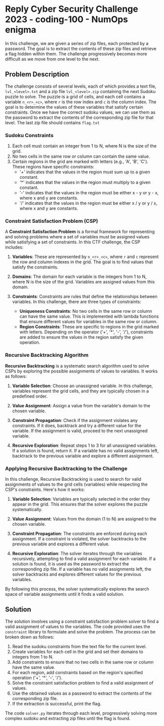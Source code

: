 # Reply Cyber Security Challenge 2023 - coding-100 - NumOps enigma

In this challenge, we are given a series of zip files, each protected by a password. The goal is to extract the contents of these zip files and retrieve a flag hidden within them. The challenge progressively becomes more difficult as we move from one level to the next.

## Problem Description

The challenge consists of several levels, each of which provides a text file, `lvl_<level>.txt` and a zip file `lvl_<level>.zip` containing the next Sudoku puzzle to solve. The puzzle is a grid of cells, and each cell contains a variable `n_<r>_<c>`, where `r` is the row index and `c` is the column index. The goal is to determine the values of these variables that satisfy certain constraints. Once we have the correct sudoku values, we can use them as the password to extract the contents of the corresponding zip file for that level. The last zip file should contains `flag.txt`

### Sudoku Constraints

1. Each cell must contain an integer from 1 to N, where N is the size of the grid.
2. No two cells in the same row or column can contain the same value.
3. Certain regions in the grid are marked with letters (e.g., 'A', 'B', 'C'). These regions have specific constraints:
   - '+' indicates that the values in the region must sum up to a given constant.
   - '*' indicates that the values in the region must multiply to a given constant.
   - '-' indicates that the values in the region must be either x - y or y - x, where x and y are constants.
   - '/' indicates that the values in the region must be either x / y or y / x, where x and y are constants.



### Constraint Satisfaction Problem (CSP)

A **Constraint Satisfaction Problem** is a formal framework for representing and solving problems where a set of variables must be assigned values while satisfying a set of constraints. In this CTF challenge, the CSP includes:

1. **Variables**: These are represented by `n_<r>_<c>`, where `r` and `c` represent the row and column indexes in the grid. The goal is to find values that satisfy the constraints.

2. **Domains**: The domain for each variable is the integers from 1 to N, where N is the size of the grid. Variables are assigned values from this domain.

3. **Constraints**: Constraints are rules that define the relationships between variables. In this challenge, there are three types of constraints:
   - **Uniqueness Constraints**: No two cells in the same row or column can have the same value. This is implemented with lambda functions that ensure different values for variables in the same row or column.
   - **Region Constraints**: These are specific to regions in the grid marked with letters. Depending on the operator ('+', '*', '-', '/'), constraints are added to ensure the values in the region satisfy the given operation.

### Recursive Backtracking Algorithm

**Recursive Backtracking** is a systematic search algorithm used to solve CSPs by exploring the possible assignments of values to variables. It works as follows:

1. **Variable Selection**: Choose an unassigned variable. In this challenge, variables represent the grid cells, and they are typically chosen in a predefined order.

2. **Value Assignment**: Assign a value from the variable's domain to the chosen variable.

3. **Constraint Propagation**: Check if the assignment violates any constraints. If it does, backtrack and try a different value for the variable. If the assignment is valid, proceed to the next unassigned variable.

4. **Recursive Exploration**: Repeat steps 1 to 3 for all unassigned variables. If a solution is found, return it. If a variable has no valid assignments left, backtrack to the previous variable and explore a different assignment.

### Applying Recursive Backtracking to the Challenge

In this challenge, Recursive Backtracking is used to search for valid assignments of values to the grid cells (variables) while respecting the CSP's constraints. Here's how it works:

1. **Variable Selection**: Variables are typically selected in the order they appear in the grid. This ensures that the solver explores the puzzle systematically.

2. **Value Assignment**: Values from the domain (1 to N) are assigned to the chosen variable.

3. **Constraint Propagation**: The constraints are enforced during each assignment. If a constraint is violated, the solver backtracks to the previous variable and explores a different value.

4. **Recursive Exploration**: The solver iterates through the variables recursively, attempting to find a valid assignment for each variable. If a solution is found, it is used as the password to extract the corresponding zip file. If a variable has no valid assignments left, the solver backtracks and explores different values for the previous variables.

By following this process, the solver systematically explores the search space of variable assignments until it finds a valid solution.

## Solution

The solution involves using a constraint satisfaction problem solver to find a valid assignment of values to the variables. The code provided uses the `constraint` library to formulate and solve the problem. The process can be broken down as follows:

1. Read the sudoku constraints from the text file for the current level.
2. Create variables for each cell in the grid and set their domains to integers from 1 to N.
3. Add constraints to ensure that no two cells in the same row or column have the same value.
4. For each region, add constraints based on the region's specified operation ('+', '*', '-', '/').
5. Solve the constraint satisfaction problem to find a valid assignment of values.
6. Use the obtained values as a password to extract the contents of the corresponding zip file.
7. If the extraction is successful, print the flag.

The code `solver.py` iterates through each level, progressively solving more complex sudoku and extracting zip files until the flag is found.
